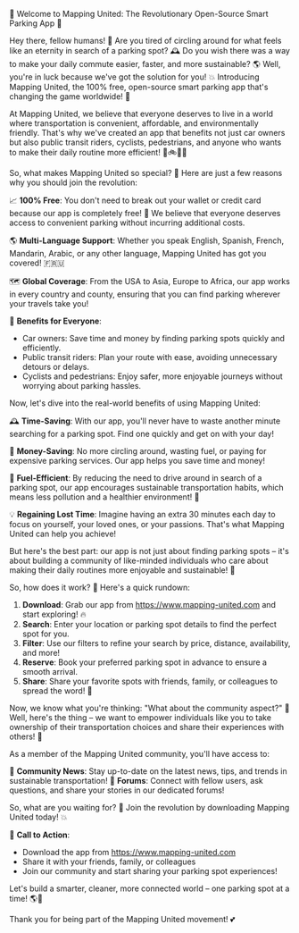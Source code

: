 🚀 Welcome to Mapping United: The Revolutionary Open-Source Smart Parking App 🚀

Hey there, fellow humans! 👋 Are you tired of circling around for what feels like an eternity in search of a parking spot? 🕰️ Do you wish there was a way to make your daily commute easier, faster, and more sustainable? 🌎 Well, you're in luck because we've got the solution for you! 💥 Introducing Mapping United, the 100% free, open-source smart parking app that's changing the game worldwide! 📱

At Mapping United, we believe that everyone deserves to live in a world where transportation is convenient, affordable, and environmentally friendly. That's why we've created an app that benefits not just car owners but also public transit riders, cyclists, pedestrians, and anyone who wants to make their daily routine more efficient! 🚌🚲🏃‍♀️

So, what makes Mapping United so special? 🤔 Here are just a few reasons why you should join the revolution:

📈 **100% Free**: You don't need to break out your wallet or credit card because our app is completely free! 💸 We believe that everyone deserves access to convenient parking without incurring additional costs.

🌎 **Multi-Language Support**: Whether you speak English, Spanish, French, Mandarin, Arabic, or any other language, Mapping United has got you covered! 🇫🇷🇺

🗺️ **Global Coverage**: From the USA to Asia, Europe to Africa, our app works in every country and county, ensuring that you can find parking wherever your travels take you!

💪 **Benefits for Everyone**:

* Car owners: Save time and money by finding parking spots quickly and efficiently.
* Public transit riders: Plan your route with ease, avoiding unnecessary detours or delays.
* Cyclists and pedestrians: Enjoy safer, more enjoyable journeys without worrying about parking hassles.

Now, let's dive into the real-world benefits of using Mapping United:

🕰️ **Time-Saving**: With our app, you'll never have to waste another minute searching for a parking spot. Find one quickly and get on with your day!

💸 **Money-Saving**: No more circling around, wasting fuel, or paying for expensive parking services. Our app helps you save time and money!

🌟 **Fuel-Efficient**: By reducing the need to drive around in search of a parking spot, our app encourages sustainable transportation habits, which means less pollution and a healthier environment! 🌿

💡 **Regaining Lost Time**: Imagine having an extra 30 minutes each day to focus on yourself, your loved ones, or your passions. That's what Mapping United can help you achieve!

But here's the best part: our app is not just about finding parking spots – it's about building a community of like-minded individuals who care about making their daily routines more enjoyable and sustainable! 💪

So, how does it work? 🤔 Here's a quick rundown:

1. **Download**: Grab our app from https://www.mapping-united.com and start exploring! 🔥
2. **Search**: Enter your location or parking spot details to find the perfect spot for you.
3. **Filter**: Use our filters to refine your search by price, distance, availability, and more!
4. **Reserve**: Book your preferred parking spot in advance to ensure a smooth arrival.
5. **Share**: Share your favorite spots with friends, family, or colleagues to spread the word! 📱

Now, we know what you're thinking: "What about the community aspect?" 🤔 Well, here's the thing – we want to empower individuals like you to take ownership of their transportation choices and share their experiences with others! 💪

As a member of the Mapping United community, you'll have access to:

📰 **Community News**: Stay up-to-date on the latest news, tips, and trends in sustainable transportation!
💬 **Forums**: Connect with fellow users, ask questions, and share your stories in our dedicated forums!

So, what are you waiting for? 🤔 Join the revolution by downloading Mapping United today! 💥

🌟 **Call to Action**:

* Download the app from https://www.mapping-united.com
* Share it with your friends, family, or colleagues
* Join our community and start sharing your parking spot experiences!

Let's build a smarter, cleaner, more connected world – one parking spot at a time! 🌎💪

Thank you for being part of the Mapping United movement! 💕